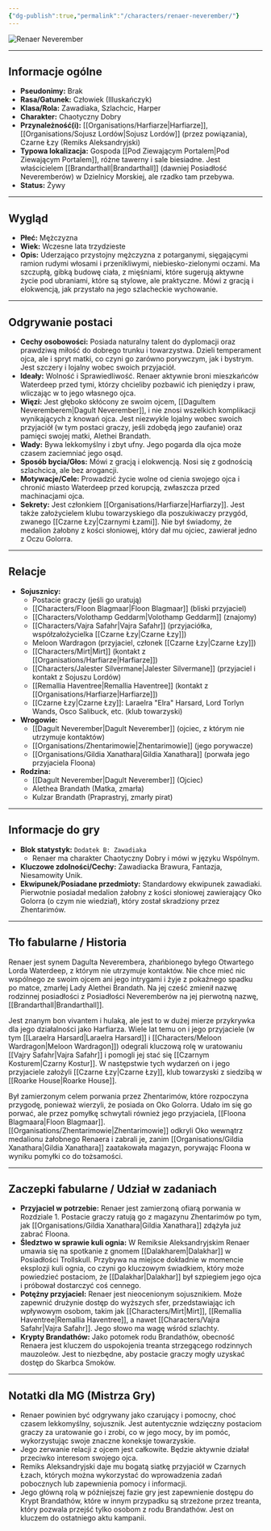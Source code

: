 ```yaml
---
{"dg-publish":true,"permalink":"/characters/renaer-neverember/"}
---
```


![Renaer Neverember](https://www.worldanvil.com/uploads/images/c565cde57507f7e1957249ab81b769ce.jpg)

---

## Informacje ogólne

*   **Pseudonimy:** Brak
*   **Rasa/Gatunek:** Człowiek (Illuskańczyk)
*   **Klasa/Rola:** Zawadiaka, Szlachcic, Harper
*   **Charakter:** Chaotyczny Dobry
*   **Przynależność(i):** [[Organisations/Harfiarze\|Harfiarze]], [[Organisations/Sojusz Lordów\|Sojusz Lordów]] (przez powiązania), Czarne Łzy (Remiks Aleksandryjski)
*   **Typowa lokalizacja:** Gospoda [[Pod Ziewającym Portalem\|Pod Ziewającym Portalem]], różne tawerny i sale biesiadne. Jest właścicielem [[Brandarthall\|Brandarthall]] (dawniej Posiadłość Neveremberów) w Dzielnicy Morskiej, ale rzadko tam przebywa.
*   **Status:** Żywy

---

## Wygląd

*   **Płeć:** Mężczyzna
*   **Wiek:** Wczesne lata trzydzieste
*   **Opis:** Uderzająco przystojny mężczyzna z potarganymi, sięgającymi ramion rudymi włosami i przenikliwymi, niebiesko-zielonymi oczami. Ma szczupłą, gibką budowę ciała, z mięśniami, które sugerują aktywne życie pod ubraniami, które są stylowe, ale praktyczne. Mówi z gracją i elokwencją, jak przystało na jego szlacheckie wychowanie.

---

## Odgrywanie postaci

*   **Cechy osobowości:** Posiada naturalny talent do dyplomacji oraz prawdziwą miłość do dobrego trunku i towarzystwa. Dzieli temperament ojca, ale i spryt matki, co czyni go zarówno porywczym, jak i bystrym. Jest szczery i lojalny wobec swoich przyjaciół.
*   **Ideały:** Wolność i Sprawiedliwość. Renaer aktywnie broni mieszkańców Waterdeep przed tymi, którzy chcieliby pozbawić ich pieniędzy i praw, wliczając w to jego własnego ojca.
*   **Więzi:** Jest głęboko skłócony ze swoim ojcem, [[Dagultem Neveremberem\|Dagult Neverember]], i nie znosi wszelkich komplikacji wynikających z knowań ojca. Jest niezwykle lojalny wobec swoich przyjaciół (w tym postaci graczy, jeśli zdobędą jego zaufanie) oraz pamięci swojej matki, Alethei Brandath.
*   **Wady:** Bywa lekkomyślny i zbyt ufny. Jego pogarda dla ojca może czasem zaciemniać jego osąd.
*   **Sposób bycia/Głos:** Mówi z gracją i elokwencją. Nosi się z godnością szlachcica, ale bez arogancji.
*   **Motywacje/Cele:** Prowadzić życie wolne od cienia swojego ojca i chronić miasto Waterdeep przed korupcją, zwłaszcza przed machinacjami ojca.
*   **Sekrety:** Jest członkiem [[Organisations/Harfiarze\|Harfiarzy]]. Jest także założycielem klubu towarzyskiego dla poszukiwaczy przygód, zwanego [[Czarne Łzy\|Czarnymi Łzami]]. Nie był świadomy, że medalion żałobny z kości słoniowej, który dał mu ojciec, zawierał jedno z Oczu Golorra.

---

## Relacje

*   **Sojusznicy:**
    *   Postacie graczy (jeśli go uratują)
    *   [[Characters/Floon Blagmaar\|Floon Blagmaar]] (bliski przyjaciel)
    *   [[Characters/Volothamp Geddarm\|Volothamp Geddarm]] (znajomy)
    *   [[Characters/Vajra Safahr\|Vajra Safahr]] (przyjaciółka, współzałożycielka [[Czarne Łzy\|Czarne Łzy]])
    *   Meloon Wardragon (przyjaciel, członek [[Czarne Łzy\|Czarne Łzy]])
    *   [[Characters/Mirt\|Mirt]] (kontakt z [[Organisations/Harfiarze\|Harfiarze]])
    *   [[Characters/Jalester Silvermane\|Jalester Silvermane]] (przyjaciel i kontakt z Sojuszu Lordów)
    *   [[Remallia Haventree\|Remallia Haventree]] (kontakt z [[Organisations/Harfiarze\|Harfiarze]])
    *   [[Czarne Łzy\|Czarne Łzy]]: Laraelra "Elra" Harsard, Lord Torlyn Wands, Osco Salibuck, etc. (klub towarzyski)
*   **Wrogowie:**
    *   [[Dagult Neverember\|Dagult Neverember]] (ojciec, z którym nie utrzymuje kontaktów)
    *   [[Organisations/Zhentarimowie\|Zhentarimowie]] (jego porywacze)
    *   [[Organisations/Gildia Xanathara\|Gildia Xanathara]] (porwała jego przyjaciela Floona)
*   **Rodzina:**
    *   [[Dagult Neverember\|Dagult Neverember]] (Ojciec)
    *   Alethea Brandath (Matka, zmarła)
    *   Kulzar Brandath (Praprastryj, zmarły pirat)

---

## Informacje do gry

*   **Blok statystyk:** `Dodatek B: Zawadiaka`
    *   Renaer ma charakter Chaotyczny Dobry i mówi w języku Wspólnym.
*   **Kluczowe zdolności/Cechy:** Zawadiacka Brawura, Fantazja, Niesamowity Unik.
*   **Ekwipunek/Posiadane przedmioty:** Standardowy ekwipunek zawadiaki. Pierwotnie posiadał medalion żałobny z kości słoniowej zawierający Oko Golorra (o czym nie wiedział), który został skradziony przez Zhentarimów.

---

## Tło fabularne / Historia

Renaer jest synem Dagulta Neverembera, zhańbionego byłego Otwartego Lorda Waterdeep, z którym nie utrzymuje kontaktów. Nie chce mieć nic wspólnego ze swoim ojcem ani jego intrygami i żyje z pokaźnego spadku po matce, zmarłej Lady Alethei Brandath. Na jej cześć zmienił nazwę rodzinnej posiadłości z Posiadłości Neveremberów na jej pierwotną nazwę, [[Brandarthall\|Brandarthall]].

Jest znanym bon vivantem i hulaką, ale jest to w dużej mierze przykrywka dla jego działalności jako Harfiarza. Wiele lat temu on i jego przyjaciele (w tym [[Laraelra Harsard\|Laraelra Harsard]] i [[Characters/Meloon Wardragon\|Meloon Wardragon]]) odegrali kluczową rolę w uratowaniu [[Vajry Safahr\|Vajra Safahr]] i pomogli jej stać się [[Czarnym Kosturem\|Czarny Kostur]]. W następstwie tych wydarzeń on i jego przyjaciele założyli [[Czarne Łzy\|Czarne Łzy]], klub towarzyski z siedzibą w [[Roarke House\|Roarke House]].

Był zamierzonym celem porwania przez Zhentarimów, które rozpoczyna przygodę, ponieważ wierzyli, że posiada on Oko Golorra. Udało im się go porwać, ale przez pomyłkę schwytali również jego przyjaciela, [[Floona Blagmaara\|Floon Blagmaar]]. [[Organisations/Zhentarimowie\|Zhentarimowie]] odkryli Oko wewnątrz medalionu żałobnego Renaera i zabrali je, zanim [[Organisations/Gildia Xanathara\|Gildia Xanathara]] zaatakowała magazyn, porywając Floona w wyniku pomyłki co do tożsamości.

---

## Zaczepki fabularne / Udział w zadaniach

*   **Przyjaciel w potrzebie:** Renaer jest zamierzoną ofiarą porwania w Rozdziale 1. Postacie graczy ratują go z magazynu Zhentarimów po tym, jak [[Organisations/Gildia Xanathara\|Gildia Xanathara]] zdążyła już zabrać Floona.
*   **Śledztwo w sprawie kuli ognia:** W Remiksie Aleksandryjskim Renaer umawia się na spotkanie z gnomem [[Dalakharem\|Dalakhar]] w Posiadłości Trollskull. Przybywa na miejsce dokładnie w momencie eksplozji kuli ognia, co czyni go kluczowym świadkiem, który może powiedzieć postaciom, że [[Dalakhar\|Dalakhar]] był szpiegiem jego ojca i próbował dostarczyć coś cennego.
*   **Potężny przyjaciel:** Renaer jest nieocenionym sojusznikiem. Może zapewnić drużynie dostęp do wyższych sfer, przedstawiając ich wpływowym osobom, takim jak [[Characters/Mirt\|Mirt]], [[Remallia Haventree\|Remallia Haventree]], a nawet [[Characters/Vajra Safahr\|Vajra Safahr]]. Jego słowo ma wagę wśród szlachty.
*   **Krypty Brandathów:** Jako potomek rodu Brandathów, obecność Renaera jest kluczem do uspokojenia treanta strzegącego rodzinnych mauzoleów. Jest to niezbędne, aby postacie graczy mogły uzyskać dostęp do Skarbca Smoków.

---

## Notatki dla MG (Mistrza Gry)

*   Renaer powinien być odgrywany jako czarujący i pomocny, choć czasem lekkomyślny, sojusznik. Jest autentycznie wdzięczny postaciom graczy za uratowanie go i zrobi, co w jego mocy, by im pomóc, wykorzystując swoje znaczne koneksje towarzyskie.
*   Jego zerwanie relacji z ojcem jest całkowite. Będzie aktywnie działał przeciwko interesom swojego ojca.
*   Remiks Aleksandryjski daje mu bogatą siatkę przyjaciół w Czarnych Łzach, których można wykorzystać do wprowadzenia zadań pobocznych lub zapewnienia pomocy i informacji.
*   Jego główną rolą w późniejszej fazie gry jest zapewnienie dostępu do Krypt Brandathów, które w innym przypadku są strzeżone przez treanta, który pozwala przejść tylko osobom z rodu Brandathów. Jest on kluczem do ostatniego aktu kampanii.